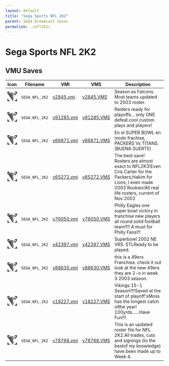 ```yaml
---
layout: default
title: "Sega Sports NFL 2K2"
parent: SEGA Dreamcast Saves
permalink: ./nfl2k2/
---
```

# Sega Sports NFL 2K2

## VMU Saves

| Icon | Filename | VMI | VMS | Description |
|------|----------|-----|-----|-------------|
| ![Sega Sports NFL 2K2](../icons/SEGA_NFL_2K2.GIF) | `SEGA_NFL_2K2` | [v2845.vmi](v2845.vmi) | [v2845.VMS](v2845.VMS) | Season as Falcons. Most teams updated to 2003 roster.  |
| ![Sega Sports NFL 2K2](../icons/SEGA_NFL_2K2.GIF) | `SEGA_NFL_2K2` | [v91285.vmi](v91285.vmi) | [v91285.VMS](v91285.VMS) | Raiders ready for playoffs... only ONE defeat.cool custom plays and players!  |
| ![Sega Sports NFL 2K2](../icons/SEGA_NFL_2K2.GIF) | `SEGA_NFL_2K2` | [v66871.vmi](v66871.vmi) | [v66871.VMS](v66871.VMS) | En el SUPER BOWL en modo frachise, PACKERS Vs TITANS. (BUENA SUERTE)  |
| ![Sega Sports NFL 2K2](../icons/SEGA_NFL_2K2.GIF) | `SEGA_NFL_2K2` | [v65272.vmi](v65272.vmi) | [v65272.VMS](v65272.VMS) | The best save! Rosters are almost exact to NFL2K3!Even Cris Carter for the Packers,Hakim for Lions, I even made 2003 Rookies!All real life rosters, current of Nov.2002  |
| ![Sega Sports NFL 2K2](../icons/SEGA_NFL_2K2.GIF) | `SEGA_NFL_2K2` | [v76050.vmi](v76050.vmi) | [v76050.VMS](v76050.VMS) | Philly Eagles one super bowl victory in franchise new players all round solid football team!!!! A must for Philly Fans!!!  |
| ![Sega Sports NFL 2K2](../icons/SEGA_NFL_2K2.GIF) | `SEGA_NFL_2K2` | [v42397.vmi](v42397.vmi) | [v42397.VMS](v42397.VMS) | Superbowl 2002 NE VRS. STLReady to be played.  |
| ![Sega Sports NFL 2K2](../icons/SEGA_NFL_2K2.GIF) | `SEGA_NFL_2K2` | [v88630.vmi](v88630.vmi) | [v88630.VMS](v88630.VMS) | this is a 49ers Franchise. check it out look at the new 49ers they are 2-o in week 3 2003 season.  |
| ![Sega Sports NFL 2K2](../icons/SEGA_NFL_2K2.GIF) | `SEGA_NFL_2K2` | [v18227.vmi](v18227.vmi) | [v18227.VMS](v18227.VMS) | Vikings 15-1 Season!!!!Saved at the start of playoff'sMoss has the longest catch ofthe year! 100yrds......Have Fun!!!  |
| ![Sega Sports NFL 2K2](../icons/SEGA_NFL_2K2.GIF) | `SEGA_NFL_2K2` | [v78768.vmi](v78768.vmi) | [v78768.VMS](v78768.VMS) | This is an updated roster file for NFL 2K2.All trades, cuts and signings (to the bestof my knowledge) have been made up to Week 4.  |
